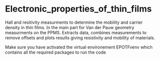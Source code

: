 # Electronic_properties_of_thin_films
Hall and resitivity measurments to determine the mobility and carrier density in thin films. 
In the main part for Van der Pauw geometry measurments on the PPMS.
Extracts data, combines measurements to remove offsets and plots results giving resistivity and mobility of materials. 


Make sure you have activated the virtual environement EPOTFvenv which contains all the required packages to run the code